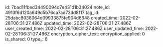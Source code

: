 id: 7bad11fbed34490094d7e431d1b34024
note_id: 4913f6d120a649d5b76ca7ad73dd8f17
tag_id: 25dabc8038064d09933875fe904d6648
created_time: 2022-02-28T06:31:27.486Z
updated_time: 2022-02-28T06:31:27.486Z
user_created_time: 2022-02-28T06:31:27.486Z
user_updated_time: 2022-02-28T06:31:27.486Z
encryption_cipher_text: 
encryption_applied: 0
is_shared: 0
type_: 6